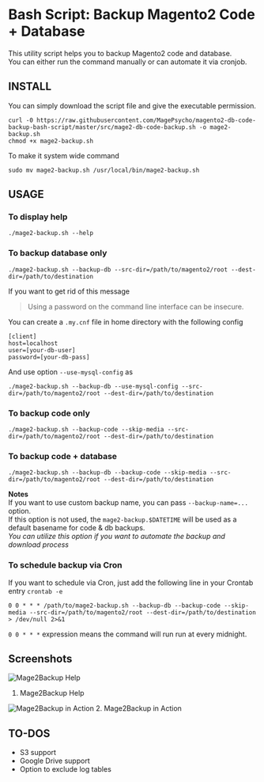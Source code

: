 # Bash Script: Backup Magento2 Code + Database

This utility script helps you to backup Magento2 code and database.   
You can either run the command manually or can automate it via cronjob.


## INSTALL
You can simply download the script file and give the executable permission.
```
curl -0 https://raw.githubusercontent.com/MagePsycho/magento2-db-code-backup-bash-script/master/src/mage2-db-code-backup.sh -o mage2-backup.sh
chmod +x mage2-backup.sh
```

To make it system wide command
```
sudo mv mage2-backup.sh /usr/local/bin/mage2-backup.sh
```

## USAGE
### To display help
```
./mage2-backup.sh --help
```

### To backup database only
```
./mage2-backup.sh --backup-db --src-dir=/path/to/magento2/root --dest-dir=/path/to/destination
```

If you want to get rid of this message
> Using a password on the command line interface can be insecure.

You can create a `.my.cnf` file in home directory with the following config
```
[client]
host=localhost
user=[your-db-user]
password=[your-db-pass]
```
And use option `--use-mysql-config` as
```
./mage2-backup.sh --backup-db --use-mysql-config --src-dir=/path/to/magento2/root --dest-dir=/path/to/destination
```

### To backup code only
```
./mage2-backup.sh --backup-code --skip-media --src-dir=/path/to/magento2/root --dest-dir=/path/to/destination
```

### To backup code + database
```
./mage2-backup.sh --backup-db --backup-code --skip-media --src-dir=/path/to/magento2/root --dest-dir=/path/to/destination
```

**Notes**  
If you want to use custom backup name, you can pass `--backup-name=...` option.   
If this option is not used, the `mage2-backup.$DATETIME` will be used as a default basename for code & db backups.  
*You can utilize this option if you want to automate the backup and download process*


### To schedule backup via Cron
If you want to schedule via Cron, just add the following line in your Crontab entry `crontab -e`
```
0 0 * * * /path/to/mage2-backup.sh --backup-db --backup-code --skip-media --src-dir=/path/to/magento2/root --dest-dir=/path/to/destination > /dev/null 2>&1
```
`0 0 * * *` expression means the command will run run at every midnight.

## Screenshots
![Mage2Backup Help](https://github.com/MagePsycho/magento2-db-code-backup-bash-script/raw/master/docs/mage2-backup-script-help-0.2.0.png "Mage2Backup Help")
1. Mage2Backup Help

![Mage2Backup in Action](https://github.com/MagePsycho/magento2-db-code-backup-bash-script/raw/master/docs/mage2-backup-script-in-action-0.2.0.gif "Mage2Backup in Action")
2. Mage2Backup in Action

## TO-DOS
 - S3 support
 - Google Drive support
 - Option to exclude log tables
